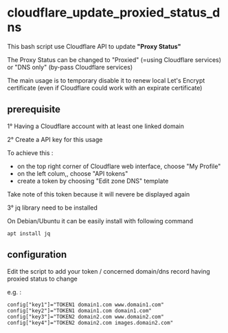 # cloudflare_update_proxied_status_dns

This bash script use Cloudflare API to update **"Proxy Status"** 

The Proxy Status can be changed to "Proxied" (=using Cloudflare services) or "DNS only" (by-pass Cloudflare services)

The main usage is to temporary disable it to renew local Let's Encrypt certificate (even if Cloudflare could work with an expirate certificate)

## prerequisite

1° Having a Cloudflare account with at least one linked domain

2° Create a API key for this usage

To achieve this :

- on the top right corner of Cloudflare web interface, choose "My Profile"
- on the left colum,, choose "API tokens"
- create a token by choosing "Edit zone DNS" template

Take note of this token because it will nevere be displayed again

3° jq library need to be installed

On Debian/Ubuntu it can be easily install with following command

`apt install jq`

## configuration

Edit the script to add your token / concerned domain/dns record having proxied status to change

e.g. :

```
config["key1"]="TOKEN1 domain1.com www.domain1.com"
config["key2"]="TOKEN1 domain1.com domain1.com"
config["key3"]="TOKEN2 domain2.com www.domain2.com"
config["key4"]="TOKEN2 domain2.com images.domain2.com"
```
